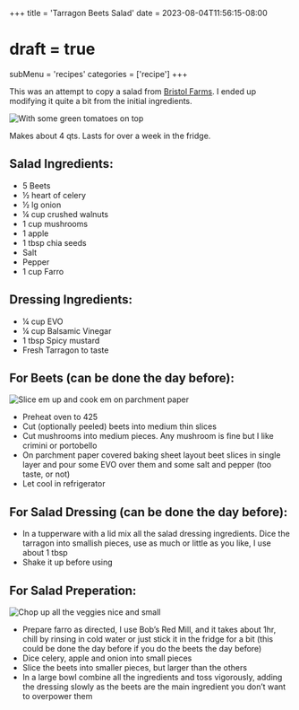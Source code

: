+++
title = 'Tarragon Beets Salad'
date = 2023-08-04T11:56:15-08:00
# draft = true
subMenu = 'recipes'
categories = ['recipe']
+++

This was an attempt to copy a salad from [Bristol Farms](https://www.bristolfarms.com/). I ended up modifying it quite a bit from the initial ingredients.

![With some green tomatoes on top](/images/recipes/taragon-beets-salad/beets-salad.jpg)

Makes about 4 qts. Lasts for over a week in the fridge.

## Salad Ingredients:
- 5 Beets
- ½ heart of celery
- ½ lg onion
- ¼ cup crushed walnuts
- 1 cup mushrooms
- 1 apple
- 1 tbsp chia seeds
- Salt
- Pepper
- 1 cup Farro

## Dressing Ingredients:
- ¼ cup EVO
- ¼ cup Balsamic Vinegar
- 1 tbsp Spicy mustard
- Fresh Tarragon to taste

## For Beets (can be done the day before):
![Slice em up and cook em on parchment paper](/images/recipes/taragon-beets-salad/beets-on-parchment.jpg)
- Preheat oven to 425
- Cut (optionally peeled) beets into medium thin slices
- Cut mushrooms into medium pieces. Any mushroom is fine but I like crimini or portobello
- On parchment paper covered baking sheet layout beet slices in single layer and pour some EVO over them and some salt and pepper (too taste, or not)
- Let cool in refrigerator

## For Salad Dressing (can be done the day before):
- In a tupperware with a lid mix all the salad dressing ingredients. Dice the tarragon into smallish pieces, use as much or little as you like, I use about 1 tbsp
- Shake it up before using

## For Salad Preperation:
![Chop up all the veggies nice and small](/images/recipes/taragon-beets-salad/chopped-veggies.jpg)

- Prepare farro as directed, I use Bob’s Red Mill, and it takes about 1hr, chill by rinsing in cold water or just stick it in the fridge for a bit (this could be done the day before if you do the beets the day before)
- Dice celery, apple and onion into small pieces
- Slice the beets into smaller pieces, but larger than the others
- In a large bowl combine all the ingredients and toss vigorously, adding the dressing slowly as the beets are the main ingredient you don’t want to overpower them

